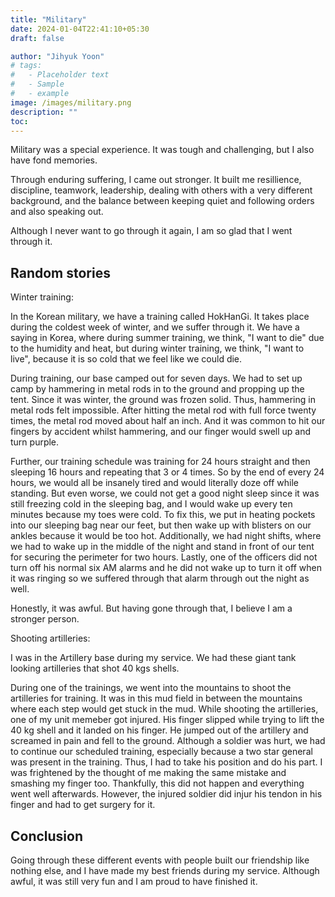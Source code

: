 ```yaml
---
title: "Military"
date: 2024-01-04T22:41:10+05:30
draft: false

author: "Jihyuk Yoon"
# tags:
#   - Placeholder text
#   - Sample
#   - example
image: /images/military.png
description: ""
toc: 
---
```

Military was a special experience. It was tough and challenging, but I also have fond memories. 

Through enduring suffering, I came out stronger. It built me resillience, discipline, teamwork, leadership, dealing with others with a very different background, and the balance between keeping quiet and following orders and also speaking out.

Although I never want to go through it again, I am so glad that I went through it.

## Random stories

Winter training:

In the Korean military, we have a training called HokHanGi. It takes place during the coldest week of winter, and we suffer through it. We have a saying in Korea, where during summer training, we think, "I want to die" due to the humidity and heat, but during winter training, we think, "I want to live", because it is so cold that we feel like we could die.

During training, our base camped out for seven days. We had to set up camp by hammering in metal rods in to the ground and propping up the tent. Since it was winter, the ground was frozen solid. Thus, hammering in metal rods felt impossible. After hitting the metal rod with full force twenty times, the metal rod moved about half an inch. And it was common to hit our fingers by accident whilst hammering, and our finger would swell up and turn purple. 

Further, our training schedule was training for 24 hours straight and then sleeping 16 hours and repeating that 3 or 4 times. So by the end of every 24 hours, we would all be insanely tired and would literally doze off while standing. But even worse, we could not get a good night sleep since it was still freezing cold in the sleeping bag, and I would wake up every ten minutes because my toes were cold. To fix this, we put in heating pockets into our sleeping bag near our feet, but then wake up with blisters on our ankles because it would be too hot. Additionally, we had night shifts, where we had to wake up in the middle of the night and stand in front of our tent for securing the perimeter for two hours. Lastly, one of the officers did not turn off his normal six AM alarms and he did not wake up to turn it off when it was ringing so we suffered through that alarm through out the night as well. 

Honestly, it was awful. But having gone through that, I believe I am a stronger person.


Shooting artilleries:

I was in the Artillery base during my service. We had these giant tank looking artilleries that shot 40 kgs shells.

During one of the trainings, we went into the mountains to shoot the artilleries for training. It was in this mud field in between the mountains where each step would get stuck in the mud. While shooting the artilleries, one of my unit memeber got injured. His finger slipped while trying to lift the 40 kg shell and it landed on his finger. He jumped out of the artillery and screamed in pain and fell to the ground. Although a soldier was hurt, we had to continue our scheduled training, especially because a two star general was present in the training. Thus, I had to take his position and do his part. I was frightened by the thought of me making the same mistake and smashing my finger too. Thankfully, this did not happen and everything went well afterwards. However, the injured soldier did injur his tendon in his finger and had to get surgery for it.



## Conclusion

Going through these different events with people built our friendship like nothing else, and I have made my best friends during my service. Although awful, it was still very fun and I am proud to have finished it.
